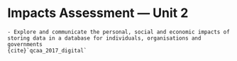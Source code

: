 # Impacts Assessment &mdash; Unit 2

```{admonition} Unit 2 subject matter covered:
- Explore and communicate the personal, social and economic impacts of storing data in a database for individuals, organisations and governments
{cite}`qcaa_2017_digital`
```